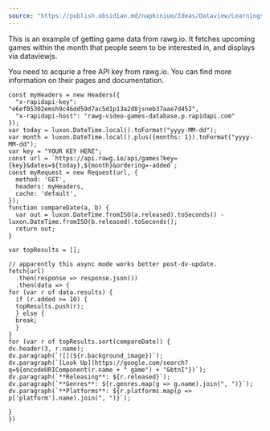 ```yaml
---
source: "https://publish.obsidian.md/napkinium/Ideas/Dataview/Learnings/Dataview+Learnings"
---
```

This is an example of getting game data from rawg.io. It fetches upcoming games within the month that people seem to be interested in, and displays via dataviewjs.

You need to acqurie a free API key from rawg.io. You can find more information on their pages and documentation.

```
const myHeaders = new Headers({
  "x-rapidapi-key": "e6ef05302emsh9c46dd59d7ac5d1p13a2d8jsneb37aae7d452",
  "x-rapidapi-host": "rawg-video-games-database.p.rapidapi.com"
});
var today = luxon.DateTime.local().toFormat("yyyy-MM-dd");
var month = luxon.DateTime.local().plus({months: 1}).toFormat("yyyy-MM-dd");
var key = "YOUR KEY HERE";
const url = `https://api.rawg.io/api/games?key={key}&dates=${today},${month}&ordering=-added`;
const myRequest = new Request(url, {
  method: 'GET',
  headers: myHeaders,
  cache: 'default',
});
function compareDate(a, b) {
  var out = luxon.DateTime.fromISO(a.released).toSeconds() -  luxon.DateTime.fromISO(b.released).toSeconds();
  return out;
}

var topResults = [];

// apparently this async mode works better post-dv-update.
fetch(url)
  .then(response => response.json())
  .then(data => {
for (var r of data.results) {
  if (r.added >= 10) {
  topResults.push(r);
  } else {
  break;
  }
}
for (var r of topResults.sort(compareDate)) {
dv.header(3, r.name);
dv.paragraph(`![](${r.background_image})`);
dv.paragraph(`[Look Up](https://google.com/search?q=${encodeURIComponent(r.name + " game") + "&btnI"})`);
dv.paragraph(`**Releasing**: ${r.released}`);
dv.paragraph(`**Genres**: ${r.genres.map(g => g.name).join(", ")}`);
dv.paragraph(`**Platforms**: ${r.platforms.map(p => p['platform'].name).join(", ")}`);

}
})
```